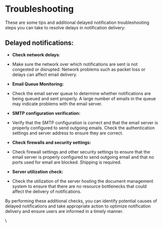 # Troubleshooting

These are some tips and additional delayed notification troubleshooting steps you can take to resolve delays in notification delivery:

## Delayed notifications:

* **Check network delays**:&#x20;
* Make sure the network over which notifications are sent is not congested or disrupted. Network problems such as packet loss or delays can affect email delivery.



* **Email Queue Monitoring:**&#x20;
* Check the email server queue to determine whether notifications are being queued and sent properly. A large number of emails in the queue may indicate problems with the email server.



* **SMTP configuration verification:**
* &#x20;Verify that the SMTP configuration is correct and that the email server is properly configured to send outgoing emails. Check the authentication settings and server address to ensure they are correct.



* **Check firewalls and security settings:**&#x20;
* Check firewall settings and other security settings to ensure that the email server is properly configured to send outgoing email and that no ports used for email are blocked. Shipping is required.



* **Server utilization check:**&#x20;
* Check the utilization of the server hosting the document management system to ensure that there are no resource bottlenecks that could affect the delivery of notifications.



By performing these additional checks, you can identify potential causes of delayed notifications and take appropriate action to optimize notification delivery and ensure users are informed in a timely manner.

\


